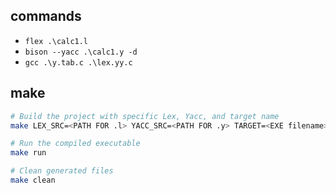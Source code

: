 ## commands 
-  `flex .\calc1.l`
-  `bison --yacc .\calc1.y -d`
-  `gcc .\y.tab.c .\lex.yy.c`
## make 


```bash
# Build the project with specific Lex, Yacc, and target name
make LEX_SRC=<PATH FOR .l> YACC_SRC=<PATH FOR .y> TARGET=<EXE filename>

# Run the compiled executable
make run

# Clean generated files
make clean
```